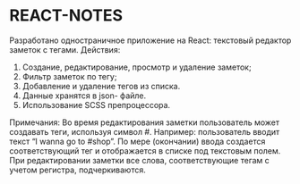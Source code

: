 # REACT-NOTES

Разработано одностраничное приложение на React: текстовый редактор заметок с тегами.
Действия:
1. Создание, редактирование, просмотр и удаление заметок;
2. Фильтр заметок по тегу;
3. Добавление и удаление тегов из списка.
4. Данные хранятся в json- файле.
5. Использование SCSS препроцессора.

Примечания:
Во время редактирования заметки пользователь может создавать теги, используя символ #.
Например: пользователь вводит текст “I wanna go to #shop”. По мере (окончании) ввода создается соответствующий тег и отображается в списке под текстовым полем.
При редактировании заметки все слова, соответствующие тегам с учетом регистра, подчеркиваются.
